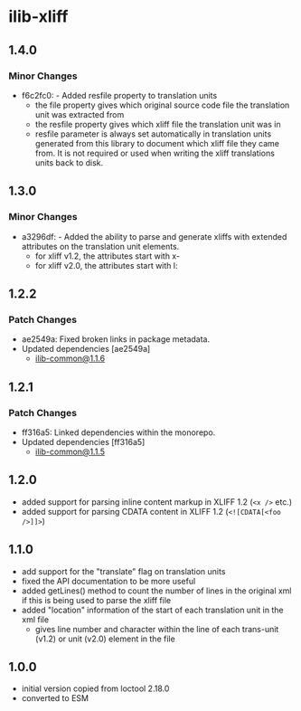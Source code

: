 # ilib-xliff

## 1.4.0

### Minor Changes

- f6c2fc0: - Added resfile property to translation units
  - the file property gives which original source
    code file the translation unit was extracted from
  - the resfile property gives which xliff file
    the translation unit was in
  - resfile parameter is always set automatically in
    translation units generated from this library
    to document which xliff file they came from. It
    is not required or used when writing the xliff
    translations units back to disk.

## 1.3.0

### Minor Changes

- a3296df: - Added the ability to parse and generate xliffs
  with extended attributes on the translation
  unit elements.
  - for xliff v1.2, the attributes start with x-
  - for xliff v2.0, the attributes start with l:

## 1.2.2

### Patch Changes

- ae2549a: Fixed broken links in package metadata.
- Updated dependencies [ae2549a]
  - ilib-common@1.1.6

## 1.2.1

### Patch Changes

- ff316a5: Linked dependencies within the monorepo.
- Updated dependencies [ff316a5]
  - ilib-common@1.1.5

## 1.2.0

- added support for parsing inline content markup in XLIFF 1.2 (`<x />` etc.)
- added support for parsing CDATA content in XLIFF 1.2 (`<![CDATA[<foo />]]>`)

## 1.1.0

- add support for the "translate" flag on translation units
- fixed the API documentation to be more useful
- added getLines() method to count the number of lines in the original
  xml if this is being used to parse the xliff file
- added "location" information of the start of each translation unit
  in the xml file
  - gives line number and character within the line of each
    trans-unit (v1.2) or unit (v2.0) element in the file

## 1.0.0

- initial version copied from loctool 2.18.0
- converted to ESM
